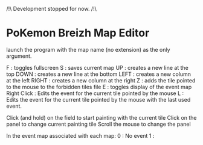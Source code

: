 /!\ Development stopped for now. /!\




PoKemon Breizh Map Editor
================================

launch the program with the map name (no extension) as the only argument.

F     : toggles fullscreen
S     : saves current map
UP    : creates a new line at the top
DOWN  : creates a new line at the bottom
LEFT  : creates a new column at the left
RIGHT : creates a new column at the right
Z     : adds the tile pointed to the mouse to the forbidden tiles file
E     : toggles display of the event map
Right Click : Edits the event for the current tile pointed by the mouse
L     : Edits the event for the current tile pointed by the mouse with the last used event.

Click (and hold) on the field to start painting with the current tile
Click on the panel to change current painting tile
Scroll the mouse to change the panel

In the event map associated with each map:
0 : No event
1 : 
